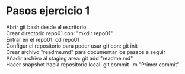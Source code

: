 # Pasos ejercicio 1
Abrir git bash desde el escritorio  
Crear directorio repo01 con: "mkdir repo01"  
Entrar en el repo01: cd repo01  
Configur el repositorio para poder usar git con: git init  
Crear archivo "readme.md" para documentar los passos a seguir  
Añadir archivo al staging area: git add "readme.md"   
Hacer snapshot hacía repositorio local: git commit -m "Primer commit"   